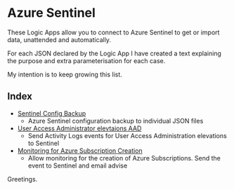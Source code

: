 # Azure Sentinel

These Logic Apps allow you to connect to Azure Sentinel to get or import data, unattended and automatically.

For each JSON declared by the Logic App I have created a text explaining the purpose and extra parameterisation for each case.

My intention is to keep growing this list.

## Index

- [Sentinel Config Backup](SentinelConfigBackup.md)
	- Azure Sentinel configuration backup to individual JSON files
- [User Access Administrator elevtaions AAD](UserAccessAdministratorAAD.md)
	- Send Activity Logs events for User Access Administration elevations to Sentinel
- [Monitoring for Azure Subscription Creation](SubscriptionCreation.md)
	- Allow monitoring for the creation of Azure Subscriptions. Send the event to Sentinel and email advise





Greetings.
